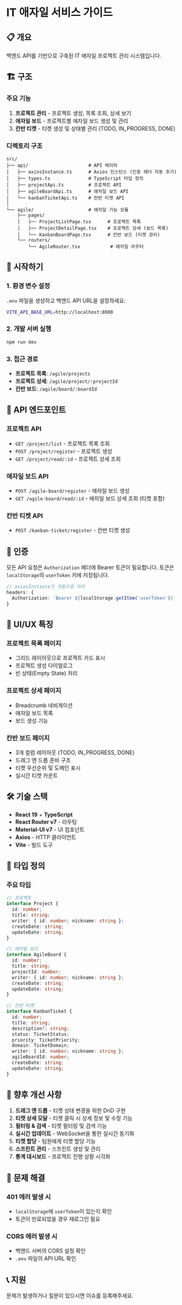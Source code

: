 # IT 애자일 서비스 가이드

## 📋 개요

백엔드 API를 기반으로 구축된 IT 애자일 프로젝트 관리 시스템입니다.

## 🏗️ 구조

### 주요 기능
1. **프로젝트 관리** - 프로젝트 생성, 목록 조회, 상세 보기
2. **애자일 보드** - 프로젝트별 애자일 보드 생성 및 관리
3. **칸반 티켓** - 티켓 생성 및 상태별 관리 (TODO, IN_PROGRESS, DONE)

### 디렉토리 구조
```
src/
├── api/                      # API 레이어
│   ├── axiosInstance.ts      # Axios 인스턴스 (인증 헤더 자동 추가)
│   ├── types.ts              # TypeScript 타입 정의
│   ├── projectApi.ts         # 프로젝트 API
│   ├── agileBoardApi.ts      # 애자일 보드 API
│   └── kanbanTicketApi.ts    # 칸반 티켓 API
│
└── agile/                    # 애자일 기능 모듈
    ├── pages/
    │   ├── ProjectListPage.tsx      # 프로젝트 목록
    │   ├── ProjectDetailPage.tsx    # 프로젝트 상세 (보드 목록)
    │   └── KanbanBoardPage.tsx      # 칸반 보드 (티켓 관리)
    └── routers/
        └── AgileRouter.tsx           # 애자일 라우터
```

## 🚀 시작하기

### 1. 환경 변수 설정

`.env` 파일을 생성하고 백엔드 API URL을 설정하세요:

```bash
VITE_API_BASE_URL=http://localhost:8080
```

### 2. 개발 서버 실행

```bash
npm run dev
```

### 3. 접근 경로

- **프로젝트 목록**: `/agile/projects`
- **프로젝트 상세**: `/agile/project/:projectId`
- **칸반 보드**: `/agile/board/:boardId`

## 📡 API 엔드포인트

### 프로젝트 API
- `GET /project/list` - 프로젝트 목록 조회
- `POST /project/register` - 프로젝트 생성
- `GET /project/read/:id` - 프로젝트 상세 조회

### 애자일 보드 API
- `POST /agile-board/register` - 애자일 보드 생성
- `GET /agile-board/read/:id` - 애자일 보드 상세 조회 (티켓 포함)

### 칸반 티켓 API
- `POST /kanban-ticket/register` - 칸반 티켓 생성

## 🔐 인증

모든 API 요청은 `Authorization` 헤더에 Bearer 토큰이 필요합니다.
토큰은 `localStorage`의 `userToken` 키에 저장됩니다.

```typescript
// axiosInstance가 자동으로 처리
headers: {
  Authorization: `Bearer ${localStorage.getItem('userToken')}`
}
```

## 🎨 UI/UX 특징

### 프로젝트 목록 페이지
- 그리드 레이아웃으로 프로젝트 카드 표시
- 프로젝트 생성 다이얼로그
- 빈 상태(Empty State) 처리

### 프로젝트 상세 페이지
- Breadcrumb 네비게이션
- 애자일 보드 목록
- 보드 생성 기능

### 칸반 보드 페이지
- 3개 컬럼 레이아웃 (TODO, IN_PROGRESS, DONE)
- 드래그 앤 드롭 준비 구조
- 티켓 우선순위 및 도메인 표시
- 실시간 티켓 카운트

## 🛠️ 기술 스택

- **React 19** + **TypeScript**
- **React Router v7** - 라우팅
- **Material-UI v7** - UI 컴포넌트
- **Axios** - HTTP 클라이언트
- **Vite** - 빌드 도구

## 📝 타입 정의

### 주요 타입
```typescript
// 프로젝트
interface Project {
  id: number;
  title: string;
  writer: { id: number; nickname: string };
  createDate: string;
  updateDate: string;
}

// 애자일 보드
interface AgileBoard {
  id: number;
  title: string;
  projectId: number;
  writer: { id: number; nickname: string };
  createDate: string;
  updateDate: string;
}

// 칸반 티켓
interface KanbanTicket {
  id: number;
  title: string;
  description?: string;
  status: TicketStatus;
  priority: TicketPriority;
  domain: TicketDomain;
  writer: { id: number; nickname: string };
  agileBoardId: number;
  createDate: string;
  updateDate: string;
}
```

## 🔄 향후 개선 사항

1. **드래그 앤 드롭** - 티켓 상태 변경을 위한 DnD 구현
2. **티켓 상세 모달** - 티켓 클릭 시 상세 정보 및 수정 기능
3. **필터링 & 검색** - 티켓 필터링 및 검색 기능
4. **실시간 업데이트** - WebSocket을 통한 실시간 동기화
5. **티켓 할당** - 팀원에게 티켓 할당 기능
6. **스프린트 관리** - 스프린트 생성 및 관리
7. **통계 대시보드** - 프로젝트 진행 상황 시각화

## 🐛 문제 해결

### 401 에러 발생 시
- `localStorage`에 `userToken`이 있는지 확인
- 토큰이 만료되었을 경우 재로그인 필요

### CORS 에러 발생 시
- 백엔드 서버의 CORS 설정 확인
- `.env` 파일의 API URL 확인

## 📞 지원

문제가 발생하거나 질문이 있으시면 이슈를 등록해주세요.
